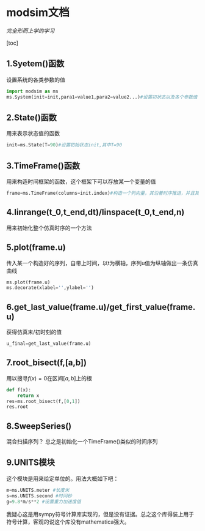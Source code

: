 # modsim文档

*完全形而上学的学习*

[toc]

## 1.Syetem()函数

设置系统的各类参数的值

``` python
import modsim as ms
ms.System(init=init,para1=value1,para2=value2...)#设置初状态以及各个参数值
```

## 2.State()函数

用来表示状态值的函数

```python
init=ms.State(T=90)#设置初始状态init,其中T=90
```

## 3.TimeFrame()函数

用来构造时间框架的函数，这个框架下可以存放某一个变量的值

```python
frame=ms.TimeFrame(columns=init.index)#构造一个列向量，其沿着时序推进，并且其列向量存放着温度T的函数
```

## 4.linrange(t_0,t_end,dt)/linspace(t_0,t_end,n)

用来初始化整个仿真时序的一个方法

## 5.plot(frame.u)

传入某一个构造好的序列，自带上时间，以t为横轴，序列u值为纵轴做出一条仿真曲线

```python
ms.plot(frame.u)
ms.decorate(xlabel='',ylabel='')
```

## 6.get_last_value(frame.u)/get_first_value(frame.u)

获得仿真末/初时刻的值

```python
u_final=get_last_value(frame.u)
```

## 7.root_bisect(f,[a,b])

用以搜寻$f(x)=0$在区间$[a,b]$上的根

```python
def f(x):
    return x
res=ms.root_bisect(f,[0,1])
res.root
```

## 8.SweepSeries()
混合扫描序列？
总之是初始化一个TimeFrame()类似的时间序列

## 9.UNITS模块
这个模块是用来给定单位的。用法大概如下吧：
```python
m=ms.UNITS.meter #长度米
s=ms.UNITS.second #时间秒
g=9.8*m/s**2 #设置重力加速度值
```
我疑心这是用sympy符号计算库实现的，但是没有证据。总之这个库得装上用于符号计算，客观的说这个库没有mathematica强大。